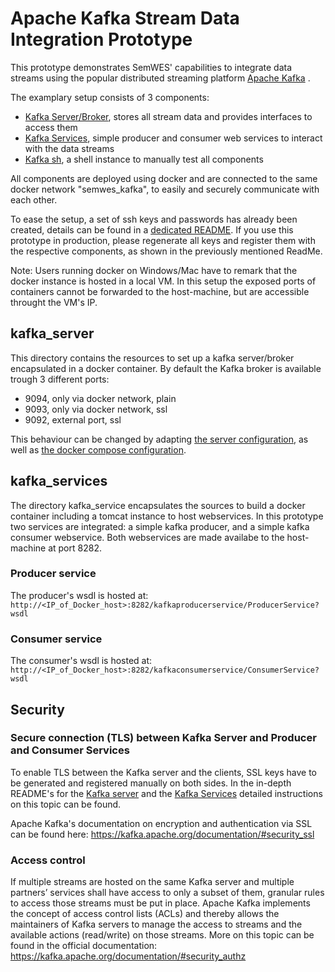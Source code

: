 
# Apache Kafka Stream Data Integration Prototype

This prototype demonstrates SemWES' capabilities to integrate data streams using the popular distributed streaming platform [Apache Kafka](https://kafka.apache.org/) .

The examplary setup consists of 3 components: 
 - [Kafka Server/Broker](kafka_server/README.md), stores all stream data and provides interfaces to access them
 - [Kafka Services](kafka_services/README.md), simple producer and consumer web services to interact with the data streams
 - [Kafka sh](kafka_sh/README.md), a shell instance to manually test all components

All components are deployed using docker and are connected to the same docker network "semwes_kafka", to easily and securely communicate with each other.

To ease the setup, a set of ssh keys and passwords has already been created, details can be found in a [dedicated README](ssl/README.md). If you use this prototype in production, please regenerate all keys and register them with the respective components, as shown in the previously mentioned ReadMe.

Note: Users running docker on Windows/Mac have to remark that the docker instance is hosted in a local VM. In this setup the exposed ports of containers cannot be forwarded to the host-machine, but are accessible throught the VM's IP.

## kafka_server

This directory contains the resources to set up a kafka server/broker encapsulated in a docker container.
By default the Kafka broker is available trough 3 different ports:
 - 9094, only via docker network, plain
 - 9093, only via docker network, ssl
 - 9092, external port, ssl
 
This behaviour can be changed by adapting [the server configuration](kafka_server/conf/server.properties), as well as [the docker compose configuration](kafka_server/docker-compose.yml).

## kafka_services

The directory kafka_service encapsulates the sources to build a docker container including a tomcat instance to host webservices.
In this prototype two services are integrated: a simple kafka producer, and a simple kafka consumer webservice.
Both webservices are made availabe to the host-machine at port 8282.


### Producer service

The producer's wsdl is hosted at:
	``http://<IP_of_Docker_host>:8282/kafkaproducerservice/ProducerService?wsdl``
 
 
### Consumer service

The consumer's wsdl is hosted at: 
 ``http://<IP_of_Docker_host>:8282/kafkaconsumerservice/ConsumerService?wsdl``
 
## Security

### Secure connection (TLS) between Kafka Server and Producer and Consumer Services
To enable TLS between the Kafka server and the clients, SSL keys have to be generated and registered manually on both sides. In the in-depth README's for the [Kafka server](kafka_server/README.md) and the [Kafka Services](kafka_services/README.md)  detailed instructions on this topic can be found.

Apache Kafka's documentation on encryption and authentication via SSL can be found here:
https://kafka.apache.org/documentation/#security_ssl

### Access control
If multiple streams are hosted on the same Kafka server and multiple partners’ services shall have access to only a subset of them, granular rules to access those streams must be put in place. Apache Kafka implements the concept of access control lists (ACLs) and thereby allows the maintainers of Kafka servers to manage the access to streams and the available actions (read/write) on those streams. More on this topic can be found in the official documentation: https://kafka.apache.org/documentation/#security_authz